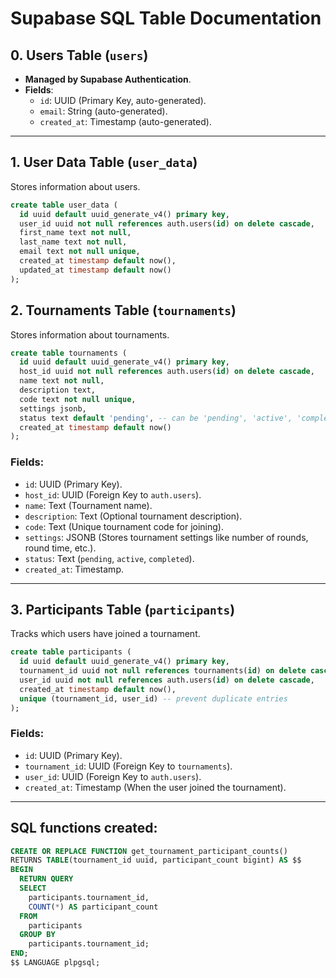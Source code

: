 
# Supabase SQL Table Documentation

## 0. Users Table (`users`)
- **Managed by Supabase Authentication**.
- **Fields**:
  - `id`: UUID (Primary Key, auto-generated).
  - `email`: String (auto-generated).
  - `created_at`: Timestamp (auto-generated).

---

## 1. User Data Table (`user_data`)
Stores information about users.

```sql
create table user_data (
  id uuid default uuid_generate_v4() primary key,
  user_id uuid not null references auth.users(id) on delete cascade,
  first_name text not null,
  last_name text not null,
  email text not null unique,
  created_at timestamp default now(),
  updated_at timestamp default now()
);
```

## 2. Tournaments Table (`tournaments`)
Stores information about tournaments.

```sql
create table tournaments (
  id uuid default uuid_generate_v4() primary key,
  host_id uuid not null references auth.users(id) on delete cascade,
  name text not null,
  description text,
  code text not null unique,
  settings jsonb,
  status text default 'pending', -- can be 'pending', 'active', 'completed'
  created_at timestamp default now()
);
```

### Fields:
- `id`: UUID (Primary Key).
- `host_id`: UUID (Foreign Key to `auth.users`).
- `name`: Text (Tournament name).
- `description`: Text (Optional tournament description).
- `code`: Text (Unique tournament code for joining).
- `settings`: JSONB (Stores tournament settings like number of rounds, round time, etc.).
- `status`: Text (`pending`, `active`, `completed`).
- `created_at`: Timestamp.

---

## 3. Participants Table (`participants`)
Tracks which users have joined a tournament.

```sql
create table participants (
  id uuid default uuid_generate_v4() primary key,
  tournament_id uuid not null references tournaments(id) on delete cascade,
  user_id uuid not null references auth.users(id) on delete cascade,
  created_at timestamp default now(),
  unique (tournament_id, user_id) -- prevent duplicate entries
);
```

### Fields:
- `id`: UUID (Primary Key).
- `tournament_id`: UUID (Foreign Key to `tournaments`).
- `user_id`: UUID (Foreign Key to `auth.users`).
- `created_at`: Timestamp (When the user joined the tournament).

---


## SQL functions created:
```sql
CREATE OR REPLACE FUNCTION get_tournament_participant_counts()
RETURNS TABLE(tournament_id uuid, participant_count bigint) AS $$
BEGIN
  RETURN QUERY
  SELECT
    participants.tournament_id,
    COUNT(*) AS participant_count
  FROM
    participants
  GROUP BY
    participants.tournament_id;
END;
$$ LANGUAGE plpgsql;
```